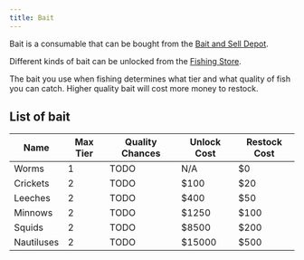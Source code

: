 ```yaml
---
title: Bait
---
```


Bait is a consumable that can be bought from the [Bait and Sell Depot](/pages/bait-sell-depot).

Different kinds of bait can be unlocked from the [Fishing Store](/pages/shops/fishing-store).

The bait you use when fishing determines what tier and what quality of fish you can catch.  Higher quality bait will cost more money to restock.

## List of bait
| Name       | Max Tier | Quality Chances | Unlock Cost | Restock Cost |
|------------|----------|-----------------|-------------|--------------|
| Worms      | 1        | TODO            | N/A         | $0           |
| Crickets   | 2        | TODO            | $100        | $20          |
| Leeches    | 2        | TODO            | $400        | $50          |
| Minnows    | 2        | TODO            | $1250       | $100         |
| Squids     | 2        | TODO            | $8500       | $200         |
| Nautiluses | 2        | TODO            | $15000      | $500         |

